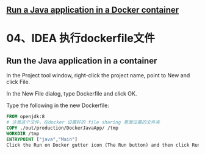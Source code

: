## [Run a Java application in a Docker container](https://www.jetbrains.com/help/idea/running-a-java-app-in-a-container.html)

# 04、IDEA 执行dockerfile文件

## Run the Java application in a container #
In the Project tool window, right-click the project name, point to New and click File.

In the New File dialog, type Dockerfile and click OK.

Type the following in the new Dockerfile:
```dockerfile
FROM openjdk:8
# 注意这个文件，在docker 设置好的 file sharing 里面设置的文件夹
COPY ./out/production/DockerJavaApp/ /tmp
WORKDIR /tmp
ENTRYPOINT ["java","Main"]
Click the Run on Docker gutter icon (The Run button) and then click Run on 'Docker'.
```